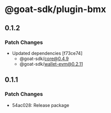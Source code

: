 # @goat-sdk/plugin-bmx

## 0.1.2

### Patch Changes

- Updated dependencies [f73ce74]
  - @goat-sdk/core@0.4.9
  - @goat-sdk/wallet-evm@0.2.11

## 0.1.1

### Patch Changes

- 54ac028: Release package
